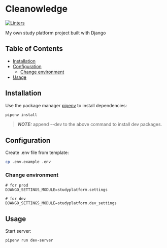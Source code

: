 # Cleanowledge

[![Linters](https://github.com/baclrary/cleanowledge/actions/workflows/linters.yml/badge.svg)](https://github.com/baclrary/cleanowledge/actions/workflows/linters.yml)

My own study platform project built with Django

## Table of Contents
- [Installation](#installation)
- [Configuration](#configuration)
  * [Change environment](#change-environment)
- [Usage](#usage)

## Installation

Use the package manager [pipenv](https://pipenv.pypa.io/en/stable/) to install dependencies:
```bash
pipenv install
```
> **_NOTE:_** append --dev to the above command to install dev packages.

## Configuration

Create .env file from template:
```bash
cp .env.example .env
```

### Change environment

```
# for prod
DJANGO_SETTINGS_MODULE=studyplatform.settings

# for dev
DJANGO_SETTINGS_MODULE=studyplatform.dev_settings
```

## Usage

Start server:
```bash
pipenv run dev-server
```
